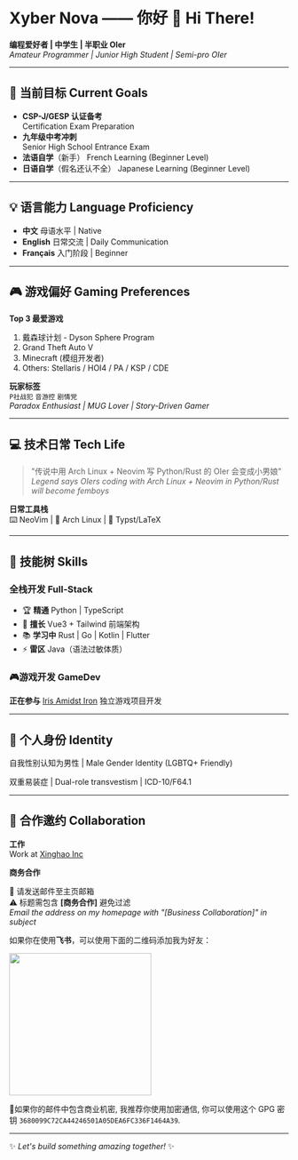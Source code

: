 # Xyber Nova —— 你好 👋 Hi There!

**编程爱好者 | 中学生 | 半职业 OIer**  
*Amateur Programmer | Junior High Student | Semi-pro OIer*

---

## 🚀 当前目标 Current Goals
- **CSP-J/GESP 认证备考**  
  Certification Exam Preparation
- **九年级中考冲刺**  
  Senior High School Entrance Exam
- **法语自学**（新手）
  French Learning (Beginner Level)
- **日语自学**（假名还认不全）
  Japanese Learning (Beginner Level)

---

## 💡 语言能力 Language Proficiency
- **中文** 母语水平 | Native
- **English** 日常交流 | Daily Communication
- **Français** 入门阶段 | Beginner

---

## 🎮 游戏偏好 Gaming Preferences
**Top 3 最爱游戏**  
1. 戴森球计划 - Dyson Sphere Program
2. Grand Theft Auto V
3. Minecraft (模组开发者)
4. Others: Stellaris / HOI4 / PA / KSP / CDE

**玩家标签**  
`P社战犯` `音游控` `剧情党`  
*Paradox Enthusiast | MUG Lover | Story-Driven Gamer*

---

## 💻 技术日常 Tech Life
> "传说中用 Arch Linux + Neovim 写 Python/Rust 的 OIer 会变成小男娘"  
> *Legend says OIers coding with Arch Linux + Neovim in Python/Rust will become femboys*

**日常工具栈**  
⌨️ NeoVim | 🐧 Arch Linux | 📜 Typst/LaTeX

---

## 🌱 技能树 Skills

### 全栈开发 Full-Stack
- 🏆 **精通** Python | TypeScript
- 🎯 **擅长** Vue3 + Tailwind 前端架构
- 📚 **学习中** Rust | Go | Kotlin | Flutter
- ⚡ **雷区** Java（语法过敏体质）

### 🎮游戏开发 GameDev
**正在参与** [Iris Amidst Iron](https://github.com/Iris-Amidst-Iron) 独立游戏项目开发

---

## 🌈 个人身份 Identity
自我性别认知为男性 | Male Gender Identity (LGBTQ+ Friendly)

双重易装症 | Dual-role transvestism | ICD-10/F64.1

---

## 🤝 合作邀约 Collaboration
**工作**  
Work at [Xinghao Inc](https://github.com/StellarsTech)

**商务合作**  

📧 请发送邮件至主页邮箱  
⚠️ 标题需包含 **[商务合作]** 避免过滤  
*Email the address on my homepage with "[Business Collaboration]" in subject*

如果你在使用**飞书**，可以使用下面的二维码添加我为好友：

<img width="256" src="https://github.com/user-attachments/assets/03b1ce0a-e2a4-4e30-9ed2-600412775d10"/>

🔑如果你的邮件中包含商业机密, 我推荐你使用加密通信, 你可以使用这个 GPG 密钥 `3680099C72CA44246501A05DEA6FC336F1464A39`.

---

✨ *Let's build something amazing together!* ✨
